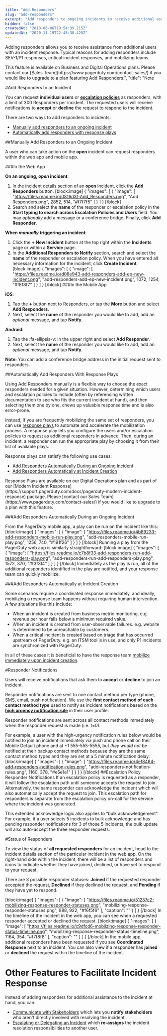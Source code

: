 ```yaml
---
title: "Add Responders"
slug: "add-responders"
excerpt: "Add responders to ongoing incidents to receive additional assistance"
hidden: false
createdAt: "2018-06-06T19:54:39.215Z"
updatedAt: "2020-11-19T22:48:38.425Z"
---
```

Adding responders allows you to receive assistance from additional users with an incident response. Typical reasons for adding responders include SEV-1/P1 responses, critical incident responses, and mobilizing teams. 

<Callout type="info" title="Info">
This feature is available on Business and Digital Operations plans. Please contact our [Sales Team](https://www.pagerduty.com/contact-sales/) if you would like to upgrade to a plan featuring Add Responders.",
  "title": "Note
</Callout>


#Add Responders to an Incident

You can request **individual users** or [**escalation policies**](https://support.pagerduty.com/docs/add-responders#section-escalation-policy-responder-notifications) as responders, with a limit of 300 Responders per incident. The requested users will receive notifications to **accept** or **decline** the request to respond to the incident. 

There are two ways to add responders to incidents:

* [Manually add responders to an ongoing incident](https://support.pagerduty.com/docs/add-responders#section-manually-add-responders-to-an-ongoing-incident)
* [Automatically add responders with response plays](https://support.pagerduty.com/docs/add-responders#section-automatically-add-responders-with-response-plays)

##Manually Add Responders to an Ongoing Incident

A user who can take action on the **open** incident can request responders within the web app and mobile app.

###In the Web App

**On an ongoing, *open* incident**:  
1. In the incident details section of an **open** incident, click the **Add Responders** button.
[block:image]
{
  "images": [
    {
      "image": [
        "https://files.readme.io/0816d3f-Add_Responders.png",
        "Add Responders.png",
        2852,
        514,
        "#f7f7f5"
      ]
    }
  ]
}
[/block]
2. Search and select the **name** of the responder or escalation policy in the **Start typing to search across Escalation Policies and Users** field. You may *optionally* add a message or a conference bridge. Finally, click **Add Responder**.

**When *manually* triggering an incident**: 
1. Click the **+ New Incident** button at the top right within the **Incidents** page or within a **Service** page.
2. In the **Additional Responders to Notify** section, search and select the **name** of the responder or escalation policy. When you have entered all necessary information for the incident, click **Create Incident**.
[block:image]
{
  "images": [
    {
      "image": [
        "https://files.readme.io/d08e943-add-responders-add-ep-new-incident.png",
        "add-responders-add-ep-new-incident.png",
        1072,
        1254,
        "#f8f8f7"
      ]
    }
  ]
}
[/block]
###In the Mobile App

**iOS**:
1. Tap the **+** button next to Responders, *or* tap the **More** button and select **Add Responders**. 
2. Next, select the **name** of the responder you would like to add, add an *optional* message, and tap **Notify**.

**Android**:
1. Tap the :fa-ellipsis-v: in the upper right and select **Add Responder**.
2. Next, select the **name** of the responder you would like to add, add an *optional* message, and tap **Notify**.

**Note:** You can add a conference bridge address in the initial request sent to responders.

##Automatically Add Responders With Response Plays

Using Add Responders manually is a flexible way to choose the exact responders needed for a given situation. However, determining which users and escalation policies to include (often by referencing written documentation to see who fits the current incident at hand), and then selecting them one by one, chews up valuable response time and is also error-prone. 

Instead, if you are frequently mobilizing the same set of responders, you can use [response plays](https://support.pagerduty.com/docs/response-automation) to automate and accelerate the mobilization process. A response play lets you configure the users and/or escalation policies to request as additional responders in advance. Then, during an incident, a responder can run the appropriate play by choosing it from their list of available plays.

Response plays can satisfy the following use cases:

* [Add Responders Automatically During an Ongoing Incident](https://support.pagerduty.com/docs/add-responders#section-add-responders-automatically-during-an-ongoing-incident)
* [Add Responders Automatically at Incident Creation](https://support.pagerduty.com/docs/add-responders#section-add-responders-automatically-at-incident-creation)

<Callout type="info" title="Info">
Response Plays are available on our Digital Operations plan and as part of our [Modern Incident Response](https://support.pagerduty.com/docs/pagerduty-modern-incident-response) package. Please [contact our Sales Team](https://www.pagerduty.com/contact-sales/) if you would like to upgrade to a plan with this feature.
</Callout>


###Add Responders Automatically During an Ongoing Incident

From the PagerDuty mobile app, a play can be run on the incident like this:
[block:image]
{
  "images": [
    {
      "image": [
        "https://files.readme.io/4b89233-add-responders-mobile-run-play.png",
        "add-responders-mobile-run-play.png",
        1256,
        740,
        "#191f26"
      ]
    }
  ]
}
[/block]
Running a play from the PagerDuty web app is similarly straightforward:
[block:image]
{
  "images": [
    {
      "image": [
        "https://files.readme.io/c7b8f33-add-responders-run-add-responders-play.png",
        "add-responders-run-add-responders-play.png",
        1572,
        370,
        "#f3f3f4"
      ]
    }
  ]
}
[/block]
Immediately as the play is run, all of the additional responders identified in the play are notified, and your response team can quickly mobilize.

###Add Responders Automatically at Incident Creation

Some scenarios require a coordinated response immediately, and ideally, mobilizing a response team happens without requiring human intervention. A few situations like this include:

* When an incident is created from business metric monitoring. e.g. revenue per hour falls below a minimum required value.
* When an incident is created from user-observable failures. e.g. website is determined to be unreachable by customers.
* When a critical incident is created based on triage that has occurred upstream of PagerDuty. e.g. an ITSM tool is in use, and only P1 incidents are synchronized with PagerDuty.

In all of these cases it is beneficial to have the response team [mobilize immediately upon incident creation](https://support.pagerduty.com/docs/response-automation#section-automatically-running-a-response-play-at-incident-creation).

#Responder Notifications

Users will receive notifications that ask them to **accept** or **decline** to join an incident. 

Responder notifications are sent to one contact method per type (phone, SMS, email, push notification). We use the **first contact method of each contact method type** used to notify as incident notifications based on the [**high urgency notification rule**](https://support.pagerduty.com/docs/configuring-a-user-profile#section-notification-rules) in their user profile. 

Responder notifications are sent across all contact methods immediately when the responder request is made (i.e. t=0).

For example, a user with the high-urgency notification rules below would be notified to join an incident immediately via push and phone call on their Mobile Default phone and at +1 555-555-5555, but *they would not* be notified at their backup contact methods because they are the same contact method types and they are set at a 5 minute notification delay: 
[block:image]
{
  "images": [
    {
      "image": [
        "https://files.readme.io/4ef8484-add-responders-notification-rules.png",
        "add-responders-notification-rules.png",
        1160,
        378,
        "#e5e1e1"
      ]
    }
  ]
}
[/block]
##Escalation Policy Responder Notifications
If an escalation policy is requested as a responder, it will follow the escalation path until someone accepts the request to join. Alternatively, the same responder can acknowledge the incident which will also automatically accept the request to join. This escalation path for responders is separate from the escalation policy on-call for the service where the incident was generated. 

This extended acknowledge logic also applies to “bulk acknowledgement”. For example, if a user selects 5 incidents to bulk acknowledge and has pending responder notifications for 3 of those 5 incidents, the bulk update will also auto-accept the three responder requests.

#Status of Responders 

To view the status of **all requested responders** for an incident, head to the incident details section of the particular incident in the web app. On the right-hand side within the incident, there will be a list of responders and icons to indicate whether they have joined, declined, or have yet to respond to your request.

There are 3 possible responder statuses: **Joined** if the requested responder accepted the request, **Declined** if they declined the request, and **Pending** if they have yet to respond. 

[block:image]
{
  "images": [
    {
      "image": [
        "https://files.readme.io/51257c2-mobilizing-response-responder-statuses.png",
        "mobilizing-response-responder-statuses.png",
        988,
        922,
        "#f6f5f6"
      ],
      "caption": ""
    }
  ]
}
[/block]
In the timeline of the incident in the web app, you can see when a requested responder accepted or declined the request. 
[block:image]
{
  "images": [
    {
      "image": [
        "https://files.readme.io/c9dfcd6-mobilzing-response-responder-status-timeline.png",
        "mobilzing-response-responder-status-timeline.png",
        1164,
        354,
        "#f7f8f8"
      ],
      "caption": ""
    }
  ]
}
[/block]
In the mobile app, additional responders have been requested if you see **Coordinated Response** next to an incident. You can also view if a responder has **joined** or **declined** the request within the timeline of the incident.

# Other Features to Facilitate Incident Response

Instead of adding responders for additional assistance to the incident at hand, you can: 

* [Communicate with Stakeholders](/docs/communicating-with-stakeholders) which lets you **notify stakeholders** who aren't directly involved with resolving the incident. 
* [Escalating or Delegating an Incident](/docs/reassigning-and-delegating-incidents) which **re-assigns** the incident resolution responsibilities to another user.